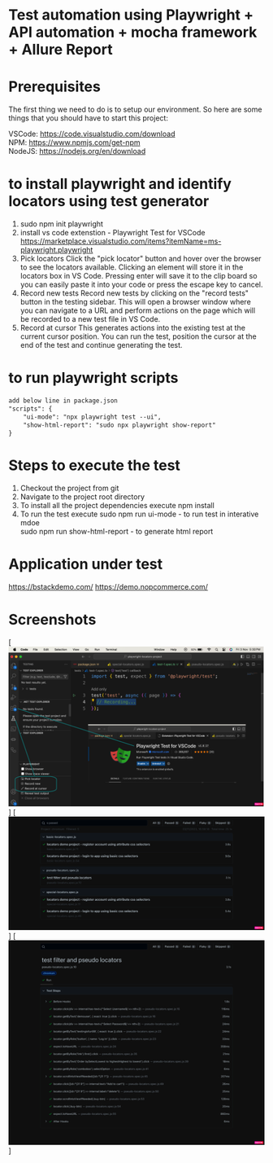 # Test automation using Playwright + API automation + mocha framework + Allure Report  

# Prerequisites

The first thing we need to do is to setup our environment. So here are some things that you should have to start this project:

VSCode: https://code.visualstudio.com/download </br>
NPM: https://www.npmjs.com/get-npm </br>
NodeJS: https://nodejs.org/en/download

# to install playwright and identify locators using test generator  
1.  sudo npm init playwright
2.  install vs code extenstion - Playwright Test for VSCode
	https://marketplace.visualstudio.com/items?itemName=ms-playwright.playwright
3.  Pick locators
    Click the "pick locator" button and hover over the browser to see the locators available. Clicking an element will store it in the locators box in VS Code. Pressing enter will save it to the clip board so you can easily paste it into your code or press the escape key to cancel.
4.  Record new tests
    Record new tests by clicking on the "record tests" button in the testing sidebar. This will open a browser window where you can navigate to a URL and perform actions on the page which will be recorded to a new test file in VS Code.
5.  Record at cursor
    This generates actions into the existing test at the current cursor position. You can run the test, position the cursor at the end of the test and continue generating the test.   	 

# to run playwright scripts 
    add below line in package.json 
	"scripts": {
		"ui-mode": "npx playwright test --ui",
		"show-html-report": "sudo npx playwright show-report"
	}

# Steps to execute the test

1. Checkout the project from git
2. Navigate to the project root directory
3. To install all the project dependencies execute 
    npm install
4. To run the test execute
    sudo npm run ui-mode - to run test in interative mdoe  
    sudo npm run show-html-report - to generate html report 
    
 # Application under test 
   https://bstackdemo.com/ 
   https://demo.nopcommerce.com/

 # Screenshots
[![Test code](https://github.com/alagamai/Playwright-Locators-Demo/blob/master/images/generate-test-code.png)]
[![HTML report](https://github.com/alagamai/Playwright-Locators-Demo/blob/master/images/report.png)]
[![HTML detailed report](https://github.com/alagamai/Playwright-Locators-Demo/blob/master/images/report1.png)]

